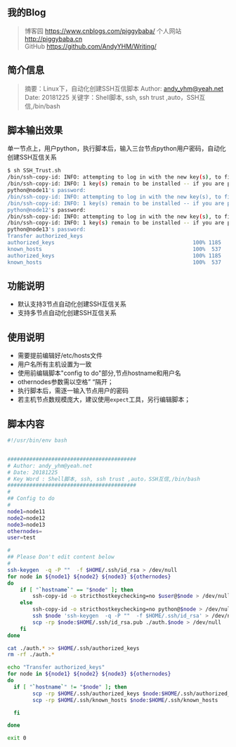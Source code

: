 
## 我的Blog
> 博客园 https://www.cnblogs.com/piggybaba/
> 个人网站 http://piggybaba.cn   
> GitHub https://github.com/AndyYHM/Writing/


## 简介信息
>摘要：Linux下，自动化创建SSH互信脚本
>Author: andy_yhm@yeah.net
>Date: 20181225
>关键字：Shell脚本, ssh, ssh trust ,auto，SSH互信,/bin/bash




## 脚本输出效果
单一节点上，用户python，执行脚本后，输入三台节点python用户密码，自动化创建SSH互信关系
```bash
$ sh SSH_Trust.sh
/bin/ssh-copy-id: INFO: attempting to log in with the new key(s), to filter out any that are already installed
/bin/ssh-copy-id: INFO: 1 key(s) remain to be installed -- if you are prompted now it is to install the new keys
python@node11's password:
/bin/ssh-copy-id: INFO: attempting to log in with the new key(s), to filter out any that are already installed
/bin/ssh-copy-id: INFO: 1 key(s) remain to be installed -- if you are prompted now it is to install the new keys
python@node12's password:
/bin/ssh-copy-id: INFO: attempting to log in with the new key(s), to filter out any that are already installed
/bin/ssh-copy-id: INFO: 1 key(s) remain to be installed -- if you are prompted now it is to install the new keys
python@node13's password:
Transfer authorized_keys
authorized_keys                                            100% 1185     1.2KB/s   00:00
known_hosts                                                100%  537     0.5KB/s   00:00
authorized_keys                                            100% 1185     1.2KB/s   00:00
known_hosts                                                100%  537     0.5KB/s   00:00
```

## 功能说明
- 默认支持3节点自动化创建SSH互信关系
- 支持多节点自动化创建SSH互信关系


## 使用说明
- 需要提前编辑好/etc/hosts文件
- 用户名所有主机设置为一致
- 使用前编辑脚本"config to do"部分,节点hostname和用户名
- othernodes参数需以空格” “隔开；
- 执行脚本后，需逐一输入节点用户的密码
- 若主机节点数规模庞大，建议使用`expect`工具，另行编辑脚本；


## 脚本内容

``` bash
#!/usr/bin/env bash


#########################################
# Author: andy_yhm@yeah.net
# Date: 20181225
# Key Word : Shell脚本, ssh, ssh trust ,auto，SSH互信,/bin/bash
#########################################
#
## Config to do
#
node1=node11
node2=node12
node3=node13
othernodes=
user=test

#
## Please Don't edit content below
#
ssh-keygen  -q -P ""  -f $HOME/.ssh/id_rsa > /dev/null
for node in ${node1} ${node2} ${node3} ${othernodes}
do
    if [ "`hostname`" == "$node" ]; then
        ssh-copy-id -o stricthostkeychecking=no $user@$node > /dev/null
    else
        ssh-copy-id -o stricthostkeychecking=no python@$node > /dev/null
        ssh $node 'ssh-keygen  -q -P ""  -f $HOME/.ssh/id_rsa' > /dev/null
        scp -rp $node:$HOME/.ssh/id_rsa.pub ./auth.$node > /dev/null
    fi
done

cat ./auth.* >> $HOME/.ssh/authorized_keys
rm -rf ./auth.*

echo "Transfer authorized_keys"
for node in ${node1} ${node2} ${node3} ${othernodes}
do
  if [ "`hostname`" != "$node" ]; then
        scp -rp $HOME/.ssh/authorized_keys $node:$HOME/.ssh/authorized_keys
        scp -rp $HOME/.ssh/known_hosts $node:$HOME/.ssh/known_hosts

  fi

done

exit 0
```

